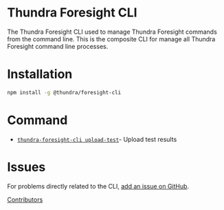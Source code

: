 Thundra Foresight CLI
==========

The Thundra Foresight CLI used to manage Thundra Foresight commands from the command line. This is the composite CLI for manage all Thundra Foresight command line processes.

Installation
======

```bash
npm install -g @thundra/foresight-cli
```

# Command

* [`thundra-foresight-cli upload-test`](docs/testupload.md)- Upload test results


Issues
======

For problems directly related to the CLI, [add an issue on GitHub](https://github.com/runforesight/thundra-foresight-cli/issues/new).

[Contributors](https://github.com/runforesight/thundra-foresight-cli/contributors)